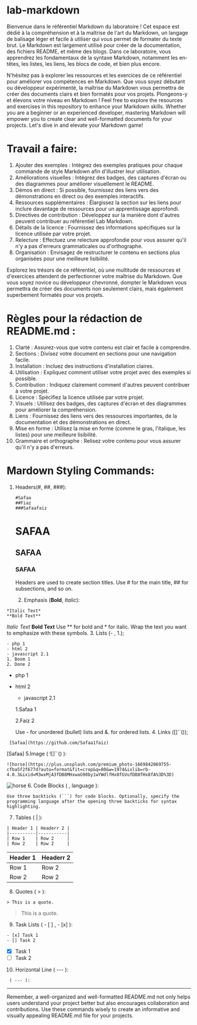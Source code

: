 # lab-markdown 
Bienvenue dans le référentiel Markdown du laboratoire ! Cet espace est dédié à la compréhension et à la maîtrise de l'art du Markdown, un langage de balisage léger et facile à utiliser qui vous permet de formater du texte brut. Le Markdown est largement utilisé pour créer de la documentation, des fichiers README, et même des blogs. Dans ce laboratoire, vous apprendrez les fondamentaux de la syntaxe Markdown, notamment les en-têtes, les listes, les liens, les blocs de code, et bien plus encore.

N'hésitez pas à explorer les ressources et les exercices de ce référentiel pour améliorer vos compétences en Markdown. Que vous soyez débutant ou développeur expérimenté, la maîtrise du Markdown vous permettra de créer des documents clairs et bien formatés pour vos projets. Plongeons-y et élevons votre niveau en Markdown !
Feel free to explore the resources and exercises in this repository to enhance your Markdown skills.
Whether you are a beginner or an experienced developer, mastering Markdown will empower you to create clear and well-formatted documents for your projects.
Let's dive in and elevate your Markdown game!

# Travail a faire:
1. Ajouter des exemples : Intégrez des exemples pratiques pour chaque commande de style Markdown afin d'illustrer leur utilisation.
2. Améliorations visuelles : Intégrez des badges, des captures d'écran ou des diagrammes pour améliorer visuellement le README.
3. Démos en direct : Si possible, fournissez des liens vers des démonstrations en direct ou des exemples interactifs.
4. Ressources supplémentaires : Élargissez la section sur les liens pour inclure davantage de ressources pour un apprentissage approfondi.
5. Directives de contribution : Développez sur la manière dont d'autres peuvent contribuer au référentiel Lab Markdown.
6. Détails de la licence : Fournissez des informations spécifiques sur la licence utilisée par votre projet.
7. Relecture : Effectuez une relecture approfondie pour vous assurer qu'il n'y a pas d'erreurs grammaticales ou d'orthographe.
8. Organisation : Envisagez de restructurer le contenu en sections plus organisées pour une meilleure lisibilité.

Explorez les trésors de ce référentiel, où une multitude de ressources et d'exercices attendent de perfectionner votre maîtrise du Markdown.
Que vous soyez novice ou développeur chevronné, dompter le Markdown vous permettra de créer des documents non seulement clairs, mais également superbement formatés pour vos projets.
    
# Règles pour la rédaction de README.md :
1. Clarté : Assurez-vous que votre contenu est clair et facile à comprendre.
2. Sections : Divisez votre document en sections pour une navigation facile.
3. Installation : Incluez des instructions d'installation claires.
4. Utilisation : Expliquez comment utiliser votre projet avec des exemples si possible.
5. Contribution : Indiquez clairement comment d'autres peuvent contribuer à votre projet.
6. Licence : Spécifiez la licence utilisée par votre projet.
7. Visuels : Utilisez des badges, des captures d'écran et des diagrammes pour améliorer la compréhension.
8. Liens : Fournissez des liens vers des ressources importantes, de la documentation et des démonstrations en direct.
9. Mise en forme : Utilisez la mise en forme (comme le gras, l'italique, les listes) pour une meilleure lisibilité.
10. Grammaire et orthographe : Relisez votre contenu pour vous assurer qu'il n'y a pas d'erreurs.

 # Mardown Styling Commands:
 1. Headers(#, ##, ###):
    ```
    #Safaa
    ##Fiaz
    ###Safaafaiz
    ```
    # SAFAA
    ## SAFAA
    ### SAFAA
    Headers are used to create section titles. Use # for the main title, ## for subsections, and so on.
    
    2. Emphasis (**Bold**, *Italic*):


       
   ```
   *Italic Text*
   **Bold Text**
   ```
   *Italic Text*
   **Bold Text**
Use ** for bold and * for italic. Wrap the text you want to emphasize with these symbols. 3. Lists (- , 1.);

   ```
  - php 1
  - html 2
  - javascript 2.1
1. Boom 1
2. Done 2
   ```

 - php 1
 - html 2
   - javascript 2.1
   
   1.Safaa 1
   
   2.Faiz 2

   Use - for unordered (bullet) lists and &. for ordered lists. 4. Links ([]``());
   
  ```
   [Safaa](https://github.com/Safaa1faiz)
  ```
  [Safaa] 5.Image ( ![]``() ):

   ```
   ![horse](https://plus.unsplash.com/premium_photo-1669842069755-cfba5f2f677d?auto=format&fit=crop&q=80&w=1974&ixlib=rb-4.0.3&ixid=M3wxMjA3fDB8MHxwaG90by1wYWdlfHx8fGVufDB8fHx8fA%3D%3D)
  ```
   ![horse](https://plus.unsplash.com/premium_photo-1669842069755-cfba5f2f677d?auto=format&fit=crop&q=80&w=1974&ixlib=rb-4.0.3&ixid=M3wxMjA3fDB8MHxwaG90by1wYWdlfHx8fGVufDB8fHx8fA%3D%3D)
6. Code Blocks ( , language ):
  ```
Use three backticks (```) for code blocks. Optionally, specify the programming language after the opening three backticks for syntax highlighting.
 ```
7. Tables ( | ):

```
| Header 1 | Headerr 2 |
|----------|-----------|
| Row 1    | Row 2     |
| Row 2    | Row 2     |
 ```
| Header 1 | Headerr 2 |
|----------|-----------|
| Row 1    | Row 2     |
| Row 2    | Row 2     |

8. Quotes ( > ):
  ```
> This is a quote.
 ```
> This is a quote.

9. Task Lists ( - [ ] , -  [x] ):

 ```
- [x] Task 1
- [] Task 2
 ```
- [x] Task 1
- [ ] Task 2

10. Horizontal Line ( --- ):
```
 ( --- ):
```
---
Remember, a well-organized and well-formatted README.md not only helps users understand your project 
better but also encourages collaboration and contributions.
Use these commands wisely to create an informative and visually appealing README.md file for your projects.
